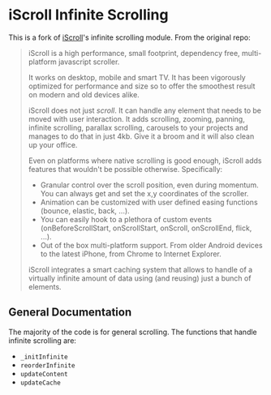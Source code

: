 # iScroll Infinite Scrolling

This is a fork of [iScroll](http://iscrolljs.com/)'s infinite scrolling module. From the original repo:

> iScroll is a high performance, small footprint, dependency free, multi-platform javascript scroller.
>
> It works on desktop, mobile and smart TV. It has been vigorously optimized for performance and size so to offer the smoothest result on modern and old devices alike.
>
> iScroll does not just *scroll*. It can handle any element that needs to be moved with user interaction. It adds scrolling, zooming, panning, infinite scrolling, parallax scrolling, carousels to your projects and manages to do that in just 4kb. Give it a broom and it will also clean up your office.
>
> Even on platforms where native scrolling is good enough, iScroll adds features that wouldn't be possible otherwise. Specifically:
>
> * Granular control over the scroll position, even during momentum. You can always get and set the x,y coordinates of the scroller.
> * Animation can be customized with user defined easing functions (bounce, elastic, back, ...).
> * You can easily hook to a plethora of custom events (onBeforeScrollStart, onScrollStart, onScroll, onScrollEnd, flick, ...).
> * Out of the box multi-platform support. From older Android devices to the latest iPhone, from Chrome to Internet Explorer.
>
> iScroll integrates a smart caching system that allows to handle of a virtually infinite amount of data using (and reusing) just a bunch of elements.

## General Documentation
The majority of the code is for general scrolling. The functions that handle infinite scrolling are:
* `_initInfinite`
* `reorderInfinite`
* `updateContent`
* `updateCache`
